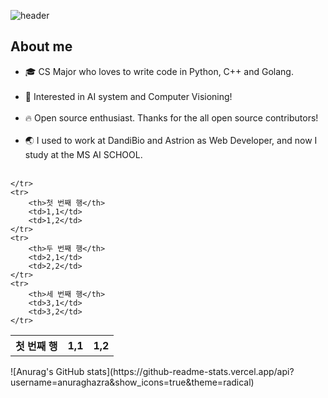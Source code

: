        
![header](https://capsule-render.vercel.app/api?type=waving&text=TaeYoun(Jack)%Kwon!&height=100&reversal=true&color=gradient&fontSize=15&fontAlignY=20) 
                                                                 
<h2>About me</h2>
  <ul>
    <li>🎓 CS Major who loves to write code in Python, C++ and Golang.<br></br></li>
    <li>📖 Interested in AI system and Computer Visioning!<br></br></li>
    <li>🔥 Open source enthusiast. Thanks for the all open source contributors!<br></br></li>
    <li>🌏 I used to work at DandiBio and Astrion as Web Developer, and now I study at the MS AI SCHOOL.<br></br></li>
  </ul>
  
<table border="0">
	<tr>
		<th>첫 번째 행</th>
		<th>1,1</th>
		<th>1,2</th>
		
	</tr>
	<tr>
		<th>첫 번째 행</th>
		<td>1,1</td>
		<td>1,2</td>
	</tr>
	<tr>
		<th>두 번째 행</th>
		<td>2,1</td>
		<td>2,2</td>
	</tr>
	<tr>
		<th>세 번째 행</th>
		<td>3,1</td>
		<td>3,2</td>
	</tr>
</table>
  ![Anurag's GitHub stats](https://github-readme-stats.vercel.app/api?username=anuraghazra&show_icons=true&theme=radical)
<!---
kweont0211/kweont0211 is a ✨ special ✨ repository because its `README.md` (this file) appears on your GitHub profile.
You can click the Preview link to take a look at your changes.
--->
